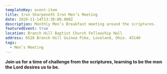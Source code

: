 ```yaml
---
templateKey: event-item
title: Iron Sharpeneth Iron Men’s Meeting
date: 2020-11-14T13:30:00.000Z
description: Monthly Men’s Breakfast meeting around the scriptures.
featuredEvent: true
location: Branch Hill Baptist Church Fellowship Hall
address: 6526 Branch Hill Guinea Pike, Loveland, Ohio. 45140
tags:
  - Men’s Meeting
---
```

**Join us for a time of challenge from the scriptures, learning to be the men the Lord desires us to be.**